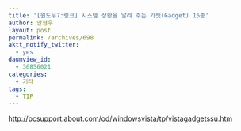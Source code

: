 ```yaml
---
title: '[윈도우7:링크] 시스템 상황을 알려 주는 가젯(Gadget) 16종'
author: 안형우
layout: post
permalink: /archives/698
aktt_notify_twitter:
  - yes
daumview_id:
  - 36856021
categories:
  - 기타
tags:
  - TIP
---
```

<http://pcsupport.about.com/od/windowsvista/tp/vistagadgetssu.htm>